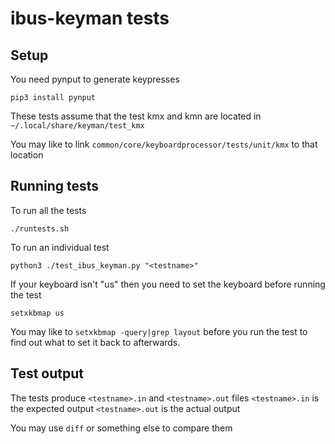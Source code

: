 ibus-keyman tests
=================

Setup
-----

You need pynput to generate keypresses

`pip3 install pynput`

These tests assume that the test kmx and kmn are located in
`~/.local/share/keyman/test_kmx`

You may like to link `common/core/keyboardprocessor/tests/unit/kmx` to that location


Running tests
-------------

To run all the tests

`./runtests.sh`

To run an individual test <testname>

`python3 ./test_ibus_keyman.py "<testname>"`

If your keyboard isn't "us" then you need to set the keyboard before running the test

`setxkbmap us`

You may like to `setxkbmap -query|grep layout` before you run the test to find
out what to set it back to afterwards.

Test output
-----------

The tests produce `<testname>.in` and `<testname>.out` files
`<testname>.in` is the expected output
`<testname>.out` is the actual output

You may use `diff` or something else to compare them

